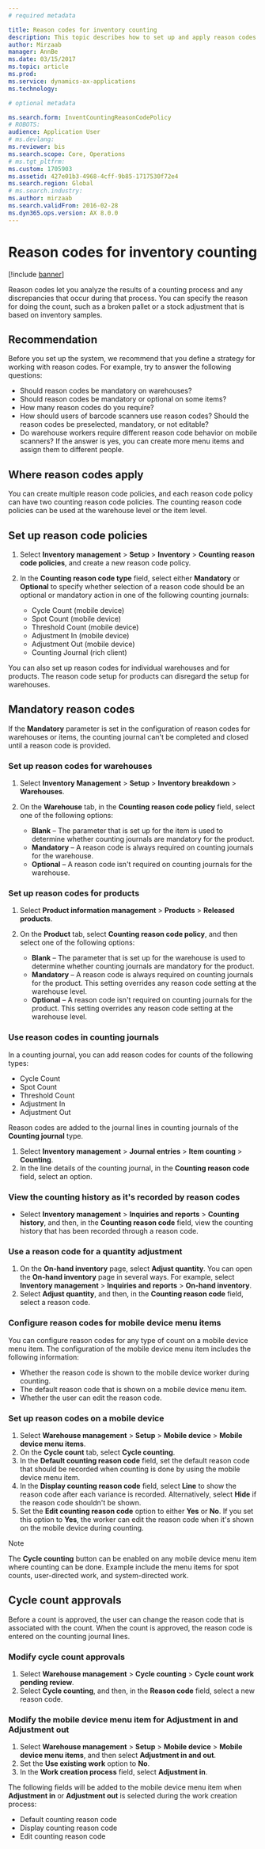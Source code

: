 ```yaml
---
# required metadata

title: Reason codes for inventory counting
description: This topic describes how to set up and apply reason codes for counting tasks.
author: Mirzaab
manager: AnnBe
ms.date: 03/15/2017
ms.topic: article
ms.prod: 
ms.service: dynamics-ax-applications
ms.technology: 

# optional metadata

ms.search.form: InventCountingReasonCodePolicy
# ROBOTS: 
audience: Application User
# ms.devlang: 
ms.reviewer: bis
ms.search.scope: Core, Operations
# ms.tgt_pltfrm: 
ms.custom: 1705903
ms.assetid: 427e01b3-4968-4cff-9b85-1717530f72e4
ms.search.region: Global
# ms.search.industry: 
ms.author: mirzaab
ms.search.validFrom: 2016-02-28
ms.dyn365.ops.version: AX 8.0.0
---
```


# Reason codes for inventory counting

[!include [banner](../includes/banner.md)]

Reason codes let you analyze the results of a counting process and any discrepancies that occur during that process. You can specify the reason for doing the count, such as a broken pallet or a stock adjustment that is based on inventory samples.

## Recommendation

Before you set up the system, we recommend that you define a strategy for working with reason codes. For example, try to answer the following questions:

- Should reason codes be mandatory on warehouses?
- Should reason codes be mandatory or optional on some items?
- How many reason codes do you require?
- How should users of barcode scanners use reason codes? Should the reason codes be preselected, mandatory, or not editable?
- Do warehouse workers require different reason code behavior on mobile scanners? If the answer is yes, you can create more menu items and assign them to different people.

## Where reason codes apply

You can create multiple reason code policies, and each reason code policy can have two counting reason code policies. The counting reason code policies can be used at the warehouse level or the item level.

## Set up reason code policies

1. Select **Inventory management** \> **Setup** \> **Inventory** \> **Counting reason code policies**, and create a new reason code policy.
2. In the **Counting reason code type** field, select either **Mandatory** or **Optional** to specify whether selection of a reason code should be an optional or mandatory action in one of the following counting journals:

    - Cycle Count (mobile device)
    - Spot Count (mobile device)
    - Threshold Count (mobile device)
    - Adjustment In (mobile device)
    - Adjustment Out (mobile device)
    - Counting Journal (rich client)

You can also set up reason codes for individual warehouses and for products. The reason code setup for products can disregard the setup for warehouses.

## Mandatory reason codes

If the **Mandatory** parameter is set in the configuration of reason codes for warehouses or items, the counting journal can't be completed and closed until a reason code is provided.

### Set up reason codes for warehouses

1. Select **Inventory Management** \> **Setup** \> **Inventory breakdown** \> **Warehouses**.
2. On the **Warehouse** tab, in the **Counting reason code policy** field, select one of the following options:

    - **Blank** – The parameter that is set up for the item is used to determine whether counting journals are mandatory for the product.
    - **Mandatory** – A reason code is always required on counting journals for the warehouse.
    - **Optional** – A reason code isn't required on counting journals for the warehouse.

### Set up reason codes for products

1. Select **Product information management** \> **Products** \> **Released products**.
2. On the **Product** tab, select **Counting reason code policy**, and then select one of the following options:

    - **Blank** – The parameter that is set up for the warehouse is used to determine whether counting journals are mandatory for the product.
    - **Mandatory** – A reason code is always required on counting journals for the product. This setting overrides any reason code setting at the warehouse level.
    - **Optional** – A reason code isn't required on counting journals for the product. This setting overrides any reason code setting at the warehouse level.

### Use reason codes in counting journals

In a counting journal, you can add reason codes for counts of the following types:

- Cycle Count
- Spot Count
- Threshold Count
- Adjustment In
- Adjustment Out

Reason codes are added to the journal lines in counting journals of the **Counting journal** type.

1. Select **Inventory management** \> **Journal entries** \> **Item counting** \> **Counting**.
2. In the line details of the counting journal, in the **Counting reason code** field, select an option.

### View the counting history as it's recorded by reason codes

- Select **Inventory management** \> **Inquiries and reports** \> **Counting history**, and then, in the **Counting reason code** field, view the counting history that has been recorded through a reason code.

### Use a reason code for a quantity adjustment

1. On the **On-hand inventory** page, select **Adjust quantity**. You can open the **On-hand inventory** page in several ways. For example, select **Inventory management** \> **Inquiries and reports** \> **On-hand inventory**.
2. Select **Adjust quantity**, and then, in the **Counting reason code** field, select a reason code.

### Configure reason codes for mobile device menu items

You can configure reason codes for any type of count on a mobile device menu item. The configuration of the mobile device menu item includes the following information:

- Whether the reason code is shown to the mobile device worker during counting.
- The default reason code that is shown on a mobile device menu item.
- Whether the user can edit the reason code.

### Set up reason codes on a mobile device

1. Select **Warehouse management** \> **Setup** \> **Mobile device** \> **Mobile device menu items**.
2. On the **Cycle count** tab, select **Cycle counting**.
3. In the **Default counting reason code** field, set the default reason code that should be recorded when counting is done by using the mobile device menu item.
4. In the **Display counting reason code** field, select **Line** to show the reason code after each variance is recorded. Alternatively, select **Hide** if the reason code shouldn't be shown.
5. Set the **Edit counting reason code** option to either **Yes** or **No**. If you set this option to **Yes**, the worker can edit the reason code when it's shown on the mobile device during counting.

> [!NOTE]
> The **Cycle counting** button can be enabled on any mobile device menu item where counting can be done. Example include the menu items for spot counts, user-directed work, and system-directed work.

## Cycle count approvals

Before a count is approved, the user can change the reason code that is associated with the count. When the count is approved, the reason code is entered on the counting journal lines.

### Modify cycle count approvals

1. Select **Warehouse management** \> **Cycle counting** \> **Cycle count work pending review**.
2. Select **Cycle counting**, and then, in the **Reason code** field, select a new reason code.

### Modify the mobile device menu item for Adjustment in and Adjustment out

1. Select **Warehouse management** \> **Setup** \> **Mobile device** \> **Mobile device menu items**, and then select **Adjustment in and out**.
2. Set the **Use existing work** option to **No**.
3. In the **Work creation process** field, select **Adjustment in**.

The following fields will be added to the mobile device menu item when **Adjustment in** or **Adjustment out** is selected during the work creation process:

- Default counting reason code
- Display counting reason code
- Edit counting reason code
